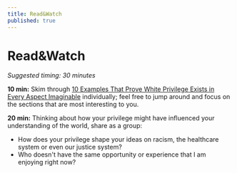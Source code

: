 ```yaml
---
title: Read&Watch
published: true
---
```


# Read&Watch
_Suggested timing: 30 minutes_

**10 min:** Skim through [10 Examples That Prove White Privilege Exists in Every Aspect Imaginable](https://www.yesmagazine.org/social-justice/2017/07/24/10-examples-that-prove-white-privilege-exists-in-every-aspect-imaginable/) individually; feel free to jump around and focus on the sections that are most interesting to you.

**20 min:** Thinking about how your privilege might have influenced your understanding of the world, share as a group:
*   How does your privilege shape your ideas on racism, the healthcare system or even our justice system?
*   Who doesn't have the same opportunity or experience that I am enjoying right now?